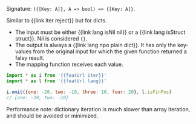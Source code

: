 Signature: `({[Key: A]}, A => bool) => {[Key: A]}`.

Similar to {{link iter reject}} but for dicts.

* The input must be either {{link lang isNil nil}} or a {{link lang isStruct struct}}. Nil is considered `{}`.
* The output is always a {{link lang npo plain dict}}. It has only the key-values from the original input for which the given function returned a falsy result.
* The mapping function receives each value.

```js
import * as i from '{{featUrl iter}}'
import * as l from '{{featUrl lang}}'

i.omit({one: -20, two: -10, three: 10, four: 20}, l.isFinPos)
// {one: -20, two: -10}
```

Performance note: dictionary iteration is much slower than array iteration, and should be avoided or minimized.
